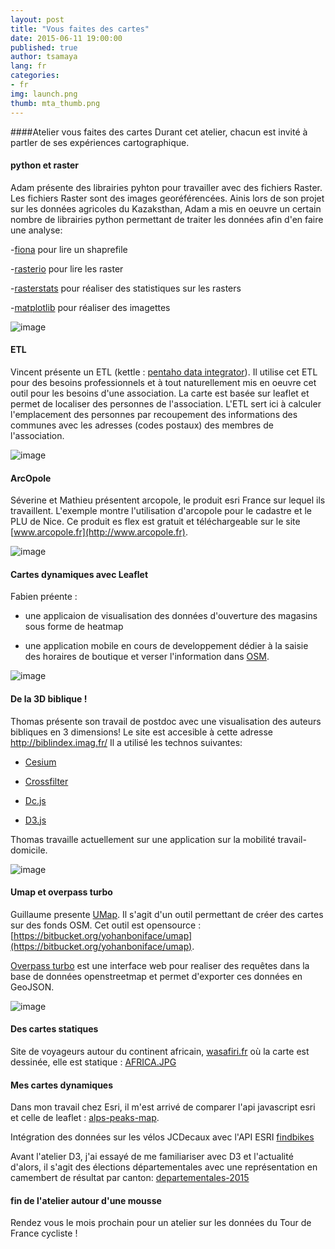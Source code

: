 ```yaml
---
layout: post
title: "Vous faites des cartes"
date: 2015-06-11 19:00:00
published: true
author: tsamaya
lang: fr
categories:
- fr
img: launch.png
thumb: mta_thumb.png
---
```


####Atelier vous faites des cartes
Durant cet atelier, chacun est invité à partler de ses expériences cartographique.
<!--more-->

#### python et raster
Adam présente des librairies pyhton pour travailler avec des fichiers Raster. Les fichiers Raster sont des images georéférencées. Ainis lors de son projet sur les données agricoles du Kazaksthan, Adam a mis en oeuvre un certain nombre de librairies python permettant de traiter les données afin d'en faire une analyse:

-[fiona](https://pypi.python.org/pypi/Fiona) pour lire un shaprefile

-[rasterio](https://github.com/mapbox/rasterio) pour lire les raster

-[rasterstats](https://pypi.python.org/pypi/rasterstats) pour réaliser des statistiques sur les rasters

-[matplotlib](http://matplotlib.org/) pour réaliser des imagettes

![image](/assets/img/blog/cartes/IMG_0198_tiny.JPG)

#### ETL
Vincent présente un ETL (kettle : [pentaho data integrator](http://community.pentaho.com/projects/data-integration/)). Il utilise cet ETL pour des besoins professionnels et à tout naturellement mis en oeuvre cet outil pour les besoins d'une association. La carte est basée sur leaflet et permet de localiser des personnes de l'association. L'ETL sert ici à calculer l'emplacement des personnes par recoupement des informations des communes avec les adresses (codes postaux) des membres de l'association.

![image](/assets/img/blog/cartes/IMG_0199_tiny.JPG)

#### ArcOpole
Séverine et Mathieu présentent arcopole, le produit esri France sur lequel ils travaillent. L'exemple montre l'utilisation d'arcopole pour le cadastre et le PLU de Nice. Ce produit es flex est gratuit et téléchargeable sur le site [www.arcopole.fr](http://www.arcopole.fr).

![image](/assets/img/blog/cartes/IMG_0200_tiny.JPG)

#### Cartes dynamiques avec Leaflet
Fabien préente :

- une applicaion de visualisation des données d'ouverture des magasins sous forme de heatmap

- une application mobile en cours de developpement dédier à la saisie des horaires de boutique et verser l'information dans [OSM](http://www.openstreetmap.org/).

![image](/assets/img/blog/cartes/IMG_0201_tiny.JPG)

#### De la 3D biblique !
Thomas présente son travail de postdoc avec une visualisation des auteurs bibliques en 3 dimensions! Le site est accesible à cette adresse http://biblindex.imag.fr/
Il a utilisé les technos suivantes:

- [Cesium](http://cesiumjs.org/)

- [Crossfilter](http://square.github.io/crossfilter/)

- [Dc.js](https://dc-js.github.io/dc.js/)

- [D3.js](http://d3js.org/)

Thomas travaille actuellement sur une application sur la mobilité travail-domicile.

![image](/assets/img/blog/cartes/IMG_0202_tiny.JPG)

#### Umap et overpass turbo
Guillaume presente [UMap](http://umap.openstreetmap.fr/). Il s'agit d'un outil permettant de créer des cartes sur des fonds OSM. Cet outil est opensource : [https://bitbucket.org/yohanboniface/umap](https://bitbucket.org/yohanboniface/umap).

[Overpass turbo](http://overpass-turbo.eu/) est une interface web pour realiser des requêtes dans la base de données openstreetmap et permet d'exporter ces données en GeoJSON.

![image](/assets/img/blog/cartes/IMG_0204_tiny.JPG)

#### Des cartes statiques
Site de voyageurs autour du continent africain, [wasafiri.fr](http://wasafiri.fr/) où la carte est dessinée, elle est statique : [AFRICA.JPG](http://wasafiri.fr/IMG/jpg/AFRICA.JPG)

#### Mes cartes dynamiques
Dans mon travail chez Esri, il m'est arrivé de comparer l'api javascript esri et celle de leaflet : [alps-peaks-map](http://gis.tsamaya.net/alps-peaks-map/).

Intégration des données sur les vélos JCDecaux avec l'API ESRI [findbikes](http://gis.tsamaya.net/findbikes/)

Avant l'atelier D3, j'ai essayé de me familiariser avec D3 et l'actualité d'alors, il s'agit des élections départementales avec une représentation en camembert de résultat par canton: [departementales-2015](http://tsamaya.github.io/departementales-2015/)

#### fin de l'atelier autour d'une mousse
Rendez vous le mois prochain pour un atelier sur les données du Tour de France cycliste !
